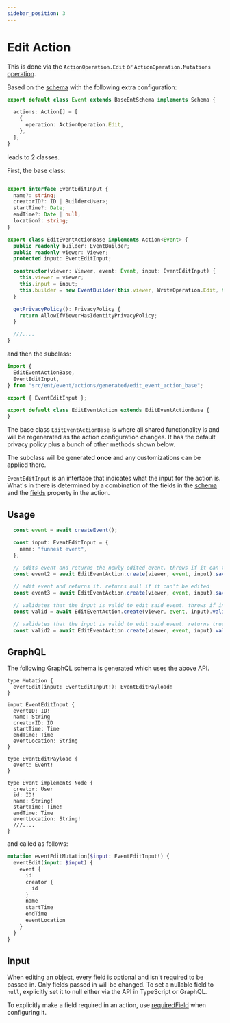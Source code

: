 ```yaml
---
sidebar_position: 3
---
```


# Edit Action
This is done via the `ActionOperation.Edit` or `ActionOperation.Mutations` [operation](/docs/ent-schema/actions#operation).

Based on the [schema](/docs/actions/action#schema) with the following extra configuration:

```ts title="src/event/schema.ts"
export default class Event extends BaseEntSchema implements Schema {

  actions: Action[] = [
    {
      operation: ActionOperation.Edit,
    },
  ];
}
```
leads to 2 classes.

First, the base class:

```ts title="src/ent/event/actions/generated/edit_event_action_base.ts"

export interface EventEditInput {
  name?: string;
  creatorID?: ID | Builder<User>;
  startTime?: Date;
  endTime?: Date | null;
  location?: string;
}

export class EditEventActionBase implements Action<Event> {
  public readonly builder: EventBuilder;
  public readonly viewer: Viewer;
  protected input: EventEditInput;

  constructor(viewer: Viewer, event: Event, input: EventEditInput) {
    this.viewer = viewer;
    this.input = input;
    this.builder = new EventBuilder(this.viewer, WriteOperation.Edit, this, event);
  }

  getPrivacyPolicy(): PrivacyPolicy {
    return AllowIfViewerHasIdentityPrivacyPolicy;
  }

  ///....
}
```
and then the subclass:

```ts title="src/ent/event/actions/edit_event_action.ts"
import {
  EditEventActionBase,
  EventEditInput,
} from "src/ent/event/actions/generated/edit_event_action_base";

export { EventEditInput };

export default class EditEventAction extends EditEventActionBase {
}
```

The base class `EditEventActionBase` is where all shared functionality is and will be regenerated as the action configuration changes. It has the default privacy policy plus a bunch of other methods shown below.

The subclass will be generated **once** and any customizations can be applied there.

`EventEditInput` is an interface that indicates what the input for the action is. What's in there is determined by a combination of the fields in the [schema](/docs/actions/action#schema) and the [fields](/docs/ent-schema/actions#fields) property in the action.


## Usage
```ts
  const event = await createEvent();

  const input: EventEditInput = {
    name: "funnest event",
  };

  // edits event and returns the newly edited event. throws if it can't be edited
  const event2 = await EditEventAction.create(viewer, event, input).saveX();

  // edit event and returns it. returns null if it can't be edited
  const event3 = await EditEventAction.create(viewer, event, input).save();

  // validates that the input is valid to edit said event. throws if invalid
  const valid = await EditEventAction.create(viewer, event, input).validX();

  // validates that the input is valid to edit said event. returns true or false
  const valid2 = await EditEventAction.create(viewer, event, input).valid();

```

## GraphQL
The following GraphQL schema is generated which uses the above API.

``` title="src/graphql/schema.gql"
type Mutation {
  eventEdit(input: EventEditInput!): EventEditPayload!
}

input EventEditInput {
  eventID: ID!
  name: String
  creatorID: ID
  startTime: Time
  endTime: Time
  eventLocation: String
}

type EventEditPayload {
  event: Event!
}

type Event implements Node {
  creator: User
  id: ID!
  name: String!
  startTime: Time!
  endTime: Time
  eventLocation: String!
  ///.... 
}
```

and called as follows:
```graphql
mutation eventEditMutation($input: EventEditInput!) {
  eventEdit(input: $input) {
    event {
      id
      creator {
        id
      }
      name
      startTime
      endTime
      eventLocation
    }
  }
}

```

## Input
When editing an object, every field is optional and isn't required to be passed in. Only fields passed in will be changed. To set a nullable field to `null`, explicitly set it to null either via the API in TypeScript or GraphQL.

To explicitly make a field required in an action, use [requiredField](/docs/ent-schema/actions#requiredfield) when configuring it.